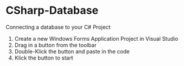 # CSharp-Database
Connecting a database to your C# Project

1. Create a new Windows Forms Application Project in Visual Studio
2. Drag in a button from the toolbar
3. Double-Klick the button and paste in the code
4. Klick the button to start
